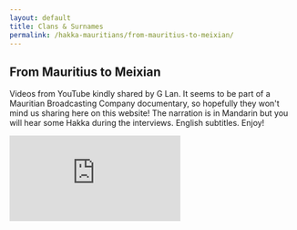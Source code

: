 ```yaml
---
layout: default
title: Clans & Surnames
permalink: /hakka-mauritians/from-mauritius-to-meixian/
---
```


<h2>From Mauritius to Meixian</h2>

<section class="example-image">
<p>Videos from YouTube kindly shared by G Lan. It seems to be part of a Mauritian Broadcasting Company documentary, so hopefully they won't mind us sharing here on this website! The narration is in Mandarin but you will hear some Hakka during the interviews. English subtitles. Enjoy!</p>
  <div class="video-container">
    <iframe 
      src="https://www.youtube.com/embed/FwwD3gKbRXc" 
      title="Mauritian Hakka roots in Meixian Part 1" 
      frameborder="0" 
      allow="accelerometer; autoplay; clipboard-write; encrypted-media; gyroscope; picture-in-picture" 
      allowfullscreen>
    </iframe>
  </div>
</section>


